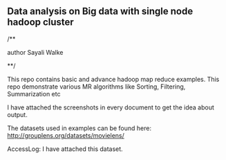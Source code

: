 ## Data analysis on Big data with single node hadoop cluster 

/**

author Sayali Walke

**/


This repo contains basic and advance hadoop map reduce examples.
This repo demonstrate various MR algorithms like Sorting, Filtering, Summarization etc

I have attached the screenshots in every document to get the idea about output.

The datasets used in examples can be found here:
http://grouplens.org/datasets/movielens/

AccessLog:
I have attached this dataset.

